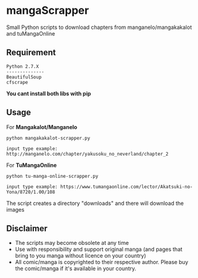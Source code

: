 # mangaScrapper

Small Python scripts to download chapters from manganelo/mangakakalot and tuMangaOnline

## Requirement
    
    Python 2.7.X
    --------------
    BeautifulSoup
    cfscrape
    
**You cant install both libs with pip**

## Usage

For **Mangakalot/Manganelo**

    python mangakakalot-scrapper.py
```input type example: http://manganelo.com/chapter/yakusoku_no_neverland/chapter_2``` 
    
For **TuMangaOnline**

    python tu-manga-online-scrapper.py
```input type example: https://www.tumangaonline.com/lector/Akatsuki-no-Yona/8720/1.00/108``` 
    
The script creates a directory "downloads" and there will download the images
    
## Disclaimer

- The scripts may become obsolete at any time
- Use with responsibility and support original manga (and pages that bring to you manga without licence on your country)
- All comic/manga is copyrighted to their respective author. Please buy the comic/manga if it's available in your country.
